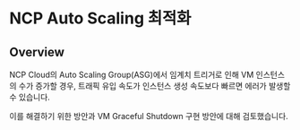 # NCP Auto Scaling 최적화
## Overview
NCP Cloud의 Auto Scaling Group(ASG)에서 임계치 트리거로 인해 VM 인스턴스의 수가 증가할 경우, 트래픽 유입 속도가 인스턴스 생성 속도보다 빠르면 에러가 발생할 수 있습니다. 

이를 해결하기 위한 방안과 VM Graceful Shutdown 구현 방안에 대해 검토했습니다.
